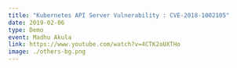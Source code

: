 ```yaml
---
title: "Kubernetes API Server Vulnerability : CVE-2018-1002105"
date: 2019-02-06
type: Demo
event: Madhu Akula
link: https://www.youtube.com/watch?v=4CTK2aUXTHo
image: ./others-bg.png
---
```

